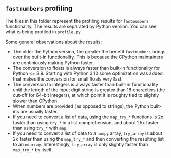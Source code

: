## `fastnumbers` profiling

The files in this folder represent the profiling results for
`fastnumbers` functionality. The results are separated by Python version.
You can see what is being profiled in `profile.py`.

Some general observations about the results:
- The older the Python version, the greater the benefit `fastnumbers` brings
  over the built-in functionality. This is because the CPython maintainers are
  continiously making Python faster.
- The conversion to floats is always faster than built-in functionality
  for Python <= 3.9. Starting with Python 3.10 some optimization was added
  that makes the conversion for small floats very fast.
- The conversion to integers is always faster than built-in functionality
  until the length of the input digit string is greater than 18 characters
  (the cut-off for 64-bit integers), at which point it is roughty tied to
  slightly slower than CPython.
- When numbers are provided (as opposed to strings), the Python built-ins
  are usually faster.
- If you need to convert a list of data, using the `map_try_*` functions
  is 2x faster than using `try_*` in a list comprehension, and about
  1.5x faster than using `try_*` with `map`.
- If you need to convert a list of data to a `numpy` array, `try_array`
  is about 2x faster than using the `map_try_*` and then converting the
  resulting list to an `ndarray`. Interestingly, `try_array` is only slightly
  faster than `map_try_*` by itself.

